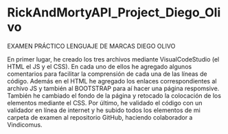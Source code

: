 # RickAndMortyAPI_Project_Diego_Olivo
EXAMEN PRÁCTICO LENGUAJE DE MARCAS DIEGO OLIVO

En primer lugar, he creado los tres archivos mediante VisualCodeStudio (el HTML el JS y el CSS).
En cada uno de ellos he agregado algunos comentarios para facilitar la comprensión de cada una de las líneas de código.
Además en el HTML he agregado los enlaces correspondientes al archivo JS y también al BOOTSTRAP para aí hacer una página respomsive.
También he cambiado el fondo de la página y retocado la colocación de los elementos mediante el CSS.
Por último, he validado el código con un validador en línea de internet y he subido todos los elementos de mi carpeta de examen al repositorio GitHub, haciendo colaborador a Vindicomus.
 
